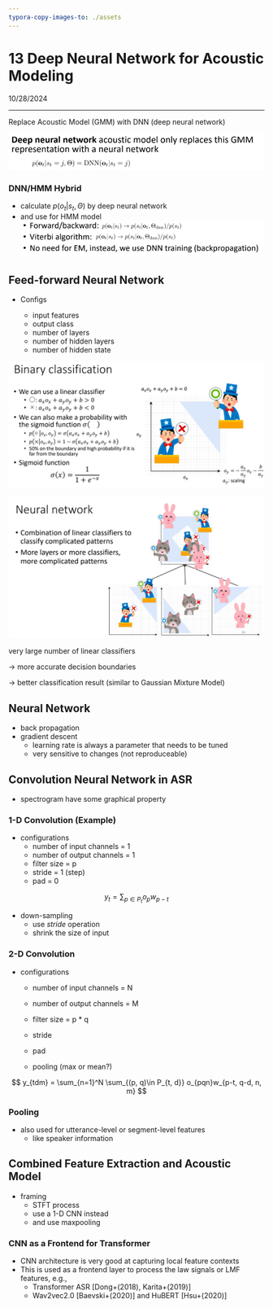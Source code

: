 ```yaml
---
typora-copy-images-to: ./assets
---
```


# 13 Deep Neural Network for Acoustic Modeling

10/28/2024

___

Replace Acoustic Model (GMM) with DNN (deep neural network)

![image-20241028154858162](./assets/image-20241028154858162.png)



### DNN/HMM Hybrid

- calculate $p(o_t|s_t, \Theta)$ by deep neural network
- and use for HMM model![image-20241028155346509](./assets/image-20241028155346509.png)





## Feed-forward Neural Network

- Configs

  - input features
  - output class
  - number of layers
  - number of hidden layers
  - number of hidden state

  

![image-20241028161227373](./assets/image-20241028161227373.png)

![image-20241028161422246](./assets/image-20241028161422246.png)

very large number of linear classifiers

-> more accurate decision boundaries 

-> better classification result (similar to Gaussian Mixture Model)







## Neural Network

- back propagation
- gradient descent
  - learning rate is always a parameter that needs to be tuned
  - very sensitive to changes (not reproduceable)





## Convolution Neural Network in ASR

- spectrogram have some graphical property



### 1-D Convolution (Example)

- configurations
  - number of input channels = 1
  - number of output channels = 1
  - filter size = p
  - stride = 1 (step)
  - pad = 0

$$
y_t = \sum_{p \in P_t} o_p w_{p-t}
$$

- down-sampling
  - use *stride* operation
  - shrink the size of input





### 2-D Convolution

- configurations

  - number of input channels = N

  - number of output channels = M

  - filter size = p * q

  - stride 

  - pad
  - pooling (max or mean?)

$$
y_{tdm} = \sum_{n=1}^N \sum_{(p, q)\in P_{t, d}} o_{pqn}w_{p-t, q-d, n, m}
$$

### Pooling

- also used for utterance-level or segment-level features
  - like speaker information







## Combined Feature Extraction and Acoustic Model

- framing
  - STFT process
  - use a 1-D CNN instead
  - and use maxpooling



### CNN as a Frontend for Transformer

- CNN architecture is very good at capturing
  local feature contexts
- This is used as a frontend layer to process
  the law signals or LMF features, e.g.,
  - Transformer ASR [Dong+(2018), Karita+(2019)]
  - Wav2vec2.0 [Baevski+(2020)] and HuBERT [Hsu+(2020)]


